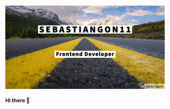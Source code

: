 [![bg][banner]][repositories]

### Hi there 👋

<!--
**sebastiangon11/sebastiangon11** is a ✨ _special_ ✨ repository because its `README.md` (this file) appears on your GitHub profile.

Here are some ideas to get you started:

- 🔭 I’m currently working on ...
- 🌱 I’m currently learning ...
- 👯 I’m looking to collaborate on ...
- 🤔 I’m looking for help with ...
- 💬 Ask me about ...
- 📫 How to reach me: ...
- 😄 Pronouns: ...
- ⚡ Fun fact: ...
-->

[banner]: https://github.com/sebastiangon11/sebastiangon11/blob/master/banner.png?raw=true
[repositories]: https://github.com/sebastiangon11?tab=repositories
